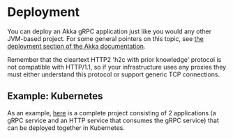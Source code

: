 # Deployment

You can deploy an Akka gRPC application just like you would any other JVM-based project. For some general pointers on this topic, see [the deployment section of the Akka documentation](https://doc.akka.io/docs/akka/current/additional/deploy.html).

Remember that the cleartext HTTP2 'h2c with prior knowledge' protocol is not compatible with HTTP/1.1, so if your infrastructure uses any proxies they must either understand this protocol or support generic TCP connections.

## Example: Kubernetes

As an example, [here](https://developer.lightbend.com/start/?group=akka&project=akka-grpc-sample-kubernetes-scala) is a complete project consisting of 2 applications (a gRPC service and an HTTP service that consumes the gRPC service) that can be deployed together in Kubernetes.

